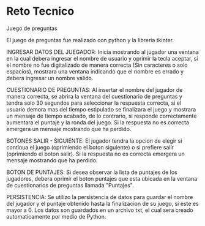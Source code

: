 # Reto Tecnico
Juego de preguntas

El juego de preguntas fue realizado con python y la libreria tkinter. 

INGRESAR DATOS DEL JUEGADOR: Inicia mostrando al jugador una ventana en la cual debera ingresar el nombre de usuario y oprimir la tecla aceptar, si el nombre no fue digitalizado de manera correcta (Sin caracteres o solo espacios), mostrara una ventana indicando que el nombre es errado y debera  ingresar un nombre valido. 

CUESTIONARIO DE PREGUNTAS: Al insertar el nombre del jugador de manera correcta, se abrira la ventana del cuestionario de preguntas y tendra solo 30 segundos para seleccionar la respuesta correcta, si el usuario demora mas del tiempo estipulado se finalizara el juego y mostrara un mensaje de tiempo acabado, de lo contrario, si responde correctamente aumentara el puntaje y la ronda del juego. Si la respuesta no es correcta emergera un mensaje mostrando que ha perdido. 

BOTONES SALIR - SIGUIENTE: El jugador tendra la opcion de elegir si continua el juego (oprimiendo el boton siguiente) o si prefiere salir (oprimiendo el boton salir). Si la respuesta no es correcta emergera un mensaje mostrando que ha perdido. 

BOTON DE PUNTAJES: Si desea observar la lista de puntajes de los jugadores, debera oprimir el boton puntajes que esta ubicada en la ventana de cuestionarios de preguntas llamada "Puntajes".

PERSISTENCIA: Se utilizo la persistencia de datos para guardar el nombre del jugador y el puntaje obtenido hasta la finalizacion de su juego, si este es mayor a 0. Los datos son guardados en un archivo txt, el cual sera creado automaticamente por medio de Python.  
